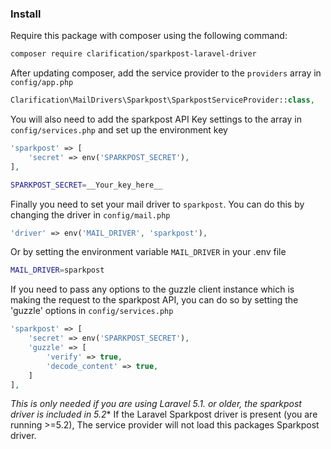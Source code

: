 ### Install

Require this package with composer using the following command:
```bash
composer require clarification/sparkpost-laravel-driver
```

After updating composer, add the service provider to the `providers` array in `config/app.php`
```php
Clarification\MailDrivers\Sparkpost\SparkpostServiceProvider::class,
```

You will also need to add the sparkpost API Key settings to the array in `config/services.php` and set up the environment key
```php
'sparkpost' => [
    'secret' => env('SPARKPOST_SECRET'),
],
```
```bash
SPARKPOST_SECRET=__Your_key_here__
```

Finally you need to set your mail driver to `sparkpost`. You can do this by changing the driver in `config/mail.php`
```php
'driver' => env('MAIL_DRIVER', 'sparkpost'),
```

Or by setting the environment variable `MAIL_DRIVER` in your .env file
```bash
MAIL_DRIVER=sparkpost
```

If you need to pass any options to the guzzle client instance which is making the request to the sparkpost API, you can do so by setting the 'guzzle' options in `config/services.php`
```php
'sparkpost' => [
    'secret' => env('SPARKPOST_SECRET'),
    'guzzle' => [
        'verify' => true,
        'decode_content' => true,
    ]
],
```

**This is only needed if you are using Laravel 5.1.* or older, the sparkpost driver is included in 5.2**
If the Laravel Sparkpost driver is present (you are running >=5.2), The service provider will not load this packages Sparkpost driver.
